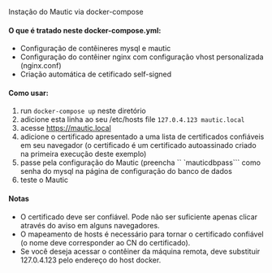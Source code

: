 Instação do Mautic via docker-compose

#### O que é tratado neste docker-compose.yml:

* Configuração de contêineres mysql e mautic
* Configuração do contêiner nginx com configuração vhost personalizada (nginx.conf)
* Criação automática de cetificado self-signed

#### Como usar:

1. run ```docker-compose up``` neste diretório
2. adicione esta linha ao seu /etc/hosts file ```127.0.4.123 mautic.local```
3. acesse https://mautic.local
4. adicione o certificado apresentado a uma lista de certificados confiáveis ​​em seu navegador (o certificado é um certificado autoassinado criado na primeira execução deste exemplo)
5. passe pela configuração do Mautic (preencha `` `mauticdbpass``` como senha do mysql na página de configuração do banco de dados
6. teste o Mautic

#### Notas
* O certificado deve ser confiável. Pode não ser suficiente apenas clicar através do aviso em alguns navegadores.
* O mapeamento de hosts é necessário para tornar o certificado confiável (o nome deve corresponder ao CN do certificado).
* Se você deseja acessar o contêiner da máquina remota, deve substituir 127.0.4.123 pelo endereço do host docker.
